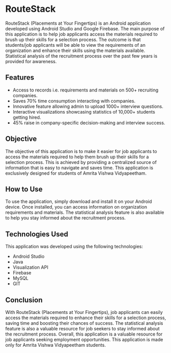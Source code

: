 # RouteStack
RouteStack (Placements at Your Fingertips) is an Android application developed using Android Studio and Google Firebase. The main purpose of this application is to help job applicants access the materials required to brush up their skills for a selection process. The outcome is that students/job applicants will be able to view the requirements of an organization and enhance their skills using the materials available. Statistical analysis of the recruitment process over the past few years is provided for awareness.

## Features
- Access to records i.e. requirements and materials on 500+ recruiting companies.
- Saves 70% time consumption interacting with companies.
- Innovative feature allowing admin to upload 1000+ interview questions.
- Interactive visualizations showcasing statistics of 10,000+ students getting hired.
- 45% raise in company-specific decision-making and interview success.

## Objective
The objective of this application is to make it easier for job applicants to access the materials required to help them brush up their skills for a selection process. This is achieved by providing a centralized source of information that is easy to navigate and saves time. This application is exclusively designed for students of Amrita Vishwa Vidyapeetham.

## How to Use
To use the application, simply download and install it on your Android device. Once installed, you can access information on organization requirements and materials. The statistical analysis feature is also available to help you stay informed about the recruitment process.

## Technologies Used
This application was developed using the following technologies:

- Android Studio
- Java
- Visualization API
- Firebase
- MySQL
- GIT

## Conclusion
With RouteStack (Placements at Your Fingertips), job applicants can easily access the materials required to enhance their skills for a selection process, saving time and boosting their chances of success. The statistical analysis feature is also a valuable resource for job seekers to stay informed about the recruitment process. Overall, this application is a valuable resource for job applicants seeking employment opportunities. This application is made only for Amrita Vishwa Vidyapeetham students.